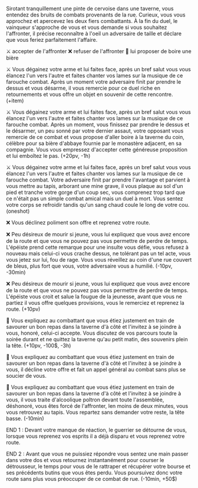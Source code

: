 Sirotant tranquillement une pinte de cervoise dans une taverne, vous entendez des bruits de combats provenants de la rue. Curieux, vous vous approchez et apercevez les deux fiers combattants. À la fin du duel, le vainqueur s'approche de vous et vous demande si vous souhaitez l'affronter, il précise reconnaître à l'oeil un adversaire de taille et déclare que vous feriez parfaitement l'affaire.

⚔️ accepter de l'affronter
❌ refuser de l'affronter
🍺 lui proposer de boire une bière


⚔️ Vous dégainez votre arme et lui faites face, après un bref salut vous vous élancez l'un vers l'autre et faites chanter vos lames sur la musique de ce farouche combat. Après un moment votre adversaire finit par prendre le dessus et vous désarme, il vous remercie pour ce duel riche en retournements et vous offre un objet en souvenir de cette rencontre. (+item)

⚔️ Vous dégainez votre arme et lui faites face, après un bref salut vous vous élancez l'un vers l'autre et faites chanter vos lames sur la musique de ce farouche combat. Après un moment, vous finissez par prendre le dessus et le désarmer, un peu sonné par votre dernier assaut, votre opposant vous remercie de ce combat et vous propose d'aller boire à la taverne du coin, célèbre pour sa bière d'abbaye fournie par le monastère adjacent, en sa compagnie. Vous vous empressez d'accepter cette généreuse proposition et lui emboîtez le pas. (+20pv, -1h)

⚔️ Vous dégainez votre arme et lui faites face, après un bref salut vous vous élancez l'un vers l'autre et faites chanter vos lames sur la musique de ce farouche combat. Votre adversaire finit par prendre l'avantage et parvient à vous mettre au tapis, arborant une mine grave, il vous plaque au sol d'un pied et tranche votre gorge d'un coup sec, vous comprenez trop tard que ce n'était pas un simple combat amical mais un duel à mort. Vous sentez votre corps se refroidir tandis qu'un sang chaud coule le long de votre cou. (oneshot)


❌ Vous déclinez poliment son offre et reprenez votre route.

❌ Peu désireux de mourir si jeune, vous lui expliquez que vous avez encore de la route et que vous ne pouvez pas vous permettre de perdre de temps. L'épéiste prend cette remarque pour une insulte vous défie, vous refusez à nouveau mais celui-ci vous crache dessus, ne tolérant pas un tel acte, vous vous jetez sur lui, fou de rage. Vous vous réveillez au coin d'une rue couvert de bleus, plus fort que vous, votre adversaire vous a humilié. (-10pv, -30min)

❌ Peu désireux de mourir si jeune, vous lui expliquez que vous avez encore de la route et que vous ne pouvez pas vous permettre de perdre de temps. L'épéiste vous croit et salue la fougue de la jeunesse, avant que vous ne partiez il vous offre quelques provisions, vous le remerciez et reprenez la route. (+10pv)


🍺 Vous expliquez au combattant que vous étiez justement en train de savourer un bon repas dans la taverne d'à côté et l'invitez à se joindre à vous, honoré, celui-ci accepte. Vous discutez de vos parcours toute la soirée durant et ne quittez la taverne qu'au petit matin, des souvenirs plein la tête. (+10pv, -100$, -3h)

🍺 Vous expliquez au combattant que vous étiez justement en train de savourer un bon repas dans la taverne d'à côté et l'invitez à se joindre à vous, il décline votre offre et fait un appel général au combat sans plus se soucier de vous. 

🍺 Vous expliquez au combattant que vous étiez justement en train de savourer un bon repas dans la taverne d'à côté et l'invitez à se joindre à vous, il vous traite d'alcoolique poltron devant toute l'assemblée, déshonoré, vous êtes forcé de l'affronter, len moins de deux minutes, vous vous retrouvez au tapis. Vous repartez sans demander votre reste, la tête basse. (-10min)


END 1 : Devant votre manque de réaction, le guerrier se détourne de vous, lorsque vous reprenez vos esprits il a déjà disparu et vous reprenez votre route.

END 2 : Avant que vous ne puissiez répondre vous sentez une main passer dans votre dos et vous retournez instantanément pour courser le détrousseur, le temps pour vous de le rattraper et récupérer votre bourse et ses précédents butins que vous êtes perdu. Vous poursuivez donc votre route sans plus vous préoccuper de ce combat de rue. (-10min, +50$)


